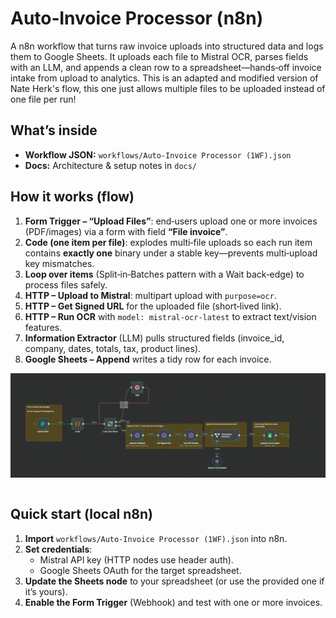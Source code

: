 
# Auto‑Invoice Processor (n8n)

A n8n workflow that turns raw invoice uploads into structured data and logs them to Google Sheets. It uploads each file to Mistral OCR, parses fields with an LLM, and appends a clean row to a spreadsheet—hands‑off invoice intake from upload to analytics. This is an adapted and modified version of Nate Herk's flow, this one just allows multiple files to be uploaded instead of one file per run!

## What’s inside
- **Workflow JSON:** `workflows/Auto-Invoice Processor (1WF).json`
- **Docs:** Architecture & setup notes in `docs/`

## How it works (flow)
1. **Form Trigger – “Upload Files”**: end‑users upload one or more invoices (PDF/images) via a form with field **“File invoice”**.
2. **Code (one item per file)**: explodes multi‑file uploads so each run item contains **exactly one** binary under a stable key—prevents multi‑upload key mismatches.
3. **Loop over items** (Split‑in‑Batches pattern with a Wait back‑edge) to process files safely.
4. **HTTP – Upload to Mistral**: multipart upload with `purpose=ocr`.
5. **HTTP – Get Signed URL** for the uploaded file (short‑lived link).
6. **HTTP – Run OCR** with `model: mistral-ocr-latest` to extract text/vision features.
7. **Information Extractor** (LLM) pulls structured fields (invoice_id, company, dates, totals, tax, product lines).
8. **Google Sheets – Append** writes a tidy row for each invoice.

![Example Image](Auto_invoice.png)
```

```

## Quick start (local n8n)
1. **Import** `workflows/Auto-Invoice Processor (1WF).json` into n8n.
2. **Set credentials**:
   - Mistral API key (HTTP nodes use header auth).
   - Google Sheets OAuth for the target spreadsheet.
3. **Update the Sheets node** to your spreadsheet (or use the provided one if it’s yours).
4. **Enable the Form Trigger** (Webhook) and test with one or more invoices.

